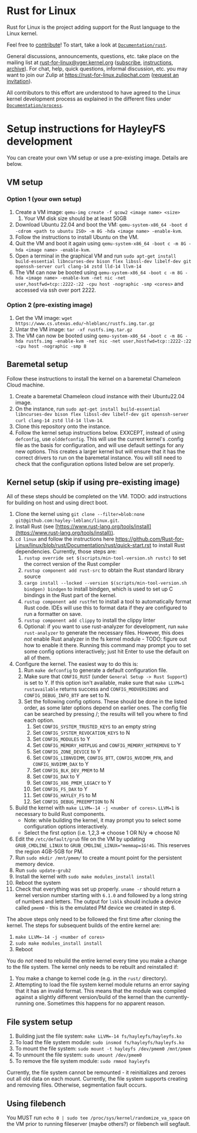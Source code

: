 # Rust for Linux

Rust for Linux is the project adding support for the Rust language to the Linux kernel.

Feel free to [contribute](https://github.com/Rust-for-Linux/linux/contribute)! To start, take a look at [`Documentation/rust`](https://github.com/Rust-for-Linux/linux/tree/rust/Documentation/rust).

General discussions, announcements, questions, etc. take place on the mailing list at rust-for-linux@vger.kernel.org ([subscribe](mailto:majordomo@vger.kernel.org?body=subscribe%20rust-for-linux), [instructions](http://vger.kernel.org/majordomo-info.html), [archive](https://lore.kernel.org/rust-for-linux/)). For chat, help, quick questions, informal discussion, etc. you may want to join our Zulip at https://rust-for-linux.zulipchat.com ([request an invitation](https://lore.kernel.org/rust-for-linux/CANiq72kW07hWjuc+dyvYH9NxyXoHsQLCtgvtR+8LT-VaoN1J_w@mail.gmail.com/T/)).

All contributors to this effort are understood to have agreed to the Linux kernel development process as explained in the different files under [`Documentation/process`](https://www.kernel.org/doc/html/latest/process/index.html).

<!-- XXX: Only for GitHub -- do not commit into mainline -->

# Setup instructions for HayleyFS development

You can create your own VM setup or use a pre-existing image. Details are below.

## VM setup

### Option 1 (your own setup)

1. Create a VM image: `qemu-img create -f qcow2 <image name> <size>`
    1. Your VM disk size should be at least 50GB
2. Download Ubuntu 22.04 and boot the VM: `qemu-system-x86_64 -boot d -cdrom <path to ubuntu ISO> -m 8G -hda <image name> -enable-kvm`. 
3. Follow the instructions to install Ubuntu on the VM.
4. Quit the VM and boot it again using `qemu-system-x86_64 -boot c -m 8G -hda <image name> -enable-kvm`.
5. Open a terminal in the graphical VM and run `sudo apt-get install build-essential libncurses-dev bison flex libssl-dev libelf-dev git openssh-server curl clang-14 zstd lld-14 llvm-14`
6. The VM can now be booted using `qemu-system-x86_64 -boot c -m 8G -hda <image name> -enable-kvm -net nic -net user,hostfwd=tcp::2222-:22 -cpu host -nographic -smp <cores>` and accessed via ssh over port 2222.

### Option 2 (pre-existing image)

1. Get the VM image: `wget https://www.cs.utexas.edu/~hleblanc/rustfs.img.tar.gz`
2. Untar the VM image: `tar -xf rustfs.img.tar.gz`
3. The VM can now be booted using `qemu-system-x86_64 -boot c -m 8G -hda rustfs.img -enable-kvm -net nic -net user,hostfwd=tcp::2222-:22 -cpu host -nographic -smp 8`

## Baremetal setup

Follow these instructions to install the kernel on a baremetal Chameleon Cloud machine.

1. Create a baremetal Chameleon cloud instance with their Ubuntu22.04 image. 
2. On the instance, run `sudo apt-get install build-essential libncurses-dev bison flex libssl-dev libelf-dev git openssh-server curl clang-14 zstd lld-14 llvm-14`.
3. Clone this repository onto the instance. 
4. Follow the kernel setup instructions below. EXXCEPT, instead of using `defconfig`, use `olddefconfig`. This will use the current kernel's .config file as the basis for configuration, and will use default settings for any new options. This creates a larger kernel but will ensure that it has the correct drivers to run on the baremetal instance. You will still need to check that the configuration options listed below are set properly. 

## Kernel setup (skip if using pre-existing image)

All of these steps should be completed on the VM. 
TODO: add instructions for building on host and using direct boot.

1. Clone the kernel using `git clone --filter=blob:none git@github.com:hayley-leblanc/linux.git`. 
2. Install Rust (see [https://www.rust-lang.org/tools/install](https://www.rust-lang.org/tools/install)).
3. `cd linux` and follow the instructions here https://github.com/Rust-for-Linux/linux/blob/rust/Documentation/rust/quick-start.rst to install Rust dependencies. Currently, those steps are:
    1. `rustup override set $(scripts/min-tool-version.sh rustc)` to set the correct version of the Rust compiler
    2. `rustup component add rust-src` to obtain the Rust standard library source
    3. `cargo install --locked --version $(scripts/min-tool-version.sh bindgen) bindgen` to install bindgen, which is used to set up C bindings in the Rust part of the kernel.
    4. `rustup component add rustfmt` to install a tool to automatically format Rust code. IDEs will use this to format data if they are configured to run a formatter on save.
    5. `rustup component add clippy` to install the clippy linter
    6. Optional: if you want to use rust-analyzer for development, run `make rust-analyzer` to generate the necessary files. However, this does *not* enable Rust analyzer in the fs kernel module - TODO: figure out how to enable it there. Running this command may prompt you to set some config options interactively; just hit Enter to use the default on all of them.
4. Configure the kernel. The easiest way to do this is:
    1. Run `make defconfig` to generate a default configuration file.
    2. Make sure that `CONFIG_RUST` (under `General Setup -> Rust Support`) is set to Y. If this option isn't available, make sure that `make LLVM=1 rustavailable` returns success and `CONFIG_MODVERSIONS` and `CONFIG_DEBUG_INFO_BTF` are set to N.
    3. Set the following config options. These should be done in the listed order, as some later options depend on earlier ones. The config file can be searched by pressing /; the results will tell you where to find each option.
        1. Set `CONFIG_SYSTEM_TRUSTED_KEYS` to an empty string
        2. Set `CONFIG_SYSTEM_REVOCATION_KEYS` to N
        3. Set `CONFIG_MODULES` to Y 
        4. Set `CONFIG_MEMORY_HOTPLUG` and `CONFIG_MEMORY_HOTREMOVE` to Y
        5. Set `CONFIG_ZONE_DEVICE` to Y
        6. Set `CONFIG_LIBNVDIMM`, `CONFIG_BTT`, `CONFIG_NVDIMM_PFN`, and `CONFIG_NVDIMM_DAX` to Y
        7. Set `CONFIG_BLK_DEV_PMEM` to M
        8. Set `CONFIG_DAX` to Y
        9. Set `CONFIG_X86_PMEM_LEGACY` to Y
        10. Set `CONFIG_FS_DAX` to Y
        11. Set `CONFIG_HAYLEY_FS` to M
        12. Set `CONFIG_DEBUG_PREEMPTION` to N
5. Build the kernel with `make LLVM=-14 -j <number of cores>`. `LLVM=1` is necessary to build Rust components.
    - Note: while building the kernel, it may prompt you to select some configuration options interactively.
    - Select the first option (i.e. 1,2,3 => choose 1 OR N/y => choose N)
6. Edit the `/etc/default/grub` file on the VM by updating `GRUB_CMDLINE_LINUX` to `GRUB_CMDLINE_LINUX="memmap=1G!4G`. This reserves the region 4GB-5GB for PM. 
7. Run `sudo mkdir /mnt/pmem/` to create a mount point for the persistent memory device.
8. Run `sudo update-grub2`
9. Install the kernel with `sudo make modules_install install`
10. Reboot the system
11. Check that everything was set up properly. `uname -r` should return a kernel version number starting with `6.1.0` and followed by a long string of numbers and letters. The output for `lsblk` should include a device called `pmem0` - this is the emulated PM device we created in step 6.

The above steps only need to be followed the first time after cloning the kernel. The steps for subsequent builds of the entire kernel are:
1. `make LLVM=-14 -j <number of cores>`
2. `sudo make modules_install install`
3. Reboot

You do *not* need to rebuild the entire kernel every time you make a change to the file system. The kernel only needs to be rebuilt and reinstalled if:
1. You make a change to kernel code (e.g. in the `rust/` directory).
2. Attempting to load the file system kernel module returns an error saying that it has an invalid format. This means that the module was compiled against a slightly different version/build of the kernel than the currently-running one. Sometimes this happens for no apparent reason.

## File system setup

1. Building just the file system: `make LLVM=-14 fs/hayleyfs/hayleyfs.ko`
2. To load the file system module: `sudo insmod fs/hayleyfs/hayleyfs.ko`
3. To mount the file system: `sudo mount -t hayleyfs /dev/pmem0 /mnt/pmem`
4. To unmount the file system: `sudo umount /dev/pmem0`
5. To remove the file system module: `sudo rmmod hayleyfs`

Currently, the file system cannot be remounted - it reinitializes and zeroes out all old data on each mount. 
Currently, the file system supports creating and removing files. Otherwise, segmentation fault occurs.

## Using filebench

You MUST run `echo 0 | sudo tee /proc/sys/kernel/randomize_va_space` on the VM prior to running fileserver (maybe others?) or filebench will segfault.
